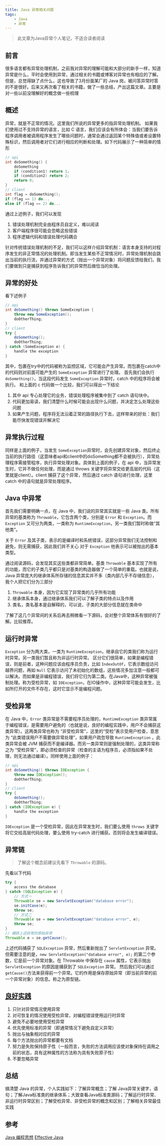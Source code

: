 ```yaml
---
title: Java 异常相关问题
tags:
    - Java
    - 异常
---
```

> 此文章为Java异常个人笔记，不适合读者阅读

<!-- more -->

## 前言
很多语言都有异常处理机制，之前我对异常的理解可能和大部分的新手一样，知道异常是什么，平时会使用到异常，通过相关的书籍或博客对异常也有相应的了解。但是，总觉得缺了点什么，这也导致了3月份面某厂的 Java 岗，被问答异常时答的不是很好。后来又再次看了相关的书籍，做了一些总结，产出这篇文章。主要是对一些以前没理解好的概念做一些梳理

## 概述
异常，就是不正常的情况。这里我们所说的异常更多的指异常处理机制。
如果我们使用过不支持异常的语言，比如 C 语言，我们应该会有所体会：当我们要告诉程序调用者被调用程序发生了哪些问题时，通常会通过返回某个特殊值或者设置特殊标识，然后调用者对它们进行相应的判断和处理。如下代码展示了一种简单的情形
```c
// api
int doSomething() {
    doSomething
    if (condition1) return 1;
    if (condition2) return 2;
    return 0;
}
// client
int flag = doSomething();
if (flag == 1) do...
else if (flag == 2) do...
```
通过上述例子，我们可以发现
1. 错误处理机制完全由程序员自定义，难以阅读
2. 客户端程序很可能会忽略这些错误
3. 程序逻辑代码和错误处理代码耦合

针对传统错误处理机制的不足，我们可以这样介绍异常机制：语言本身支持的对程序发生的非正常情况的处理机制。即当发生某些不正常情况时，异常处理机制会跳出当前的执行流，并通过异常的方式（抛出一个异常对象）将问题反馈给我们，我们要做到只是捕获到程序告诉我们的异常然后做恰当的处理。

## 异常的好处
看下述例子
```java
// api
int doSomething() throws SomeException {
    throw new SomeException();
    doOtherThing;
}
// client
try {
    doSomething();
    doOtherThing;
} catch (SomeException e) {
    handle the exception
}
```
其中，包裹在try中的代码被称为监控区域，它可能会产生异常。而包裹在catch中的代码则对前面可能产生的 `SomeException` 异常进行了处理。
首先我们会执行 `doSomething()`，当这段代码发生 `SomeException` 异常时，catch 中的程序将会被执行。
和上面的 c 代码做一个比较，我们可以得出一下结论
1. 其中 api 专心处理它的业务，错误处理程序被集中到了 catch 语句块中。
2. 代码更加易读，我们清楚什么时候可能会出现什么问题，并决定怎么处理这些问题
3. 如果产生问题，程序将无法沿着正常的路径执行下去，这样带来的好处：我们能尽快发现错误并解决它

## 异常执行过程
同样是上面的例子，当发生 `SomeException`异常时，会先创建异常对象，然后终止当前的执行路径（这意味者api和client中的doSomething都不会被执行），异常处理程序需接管程序，执行异常处理对象。具体到上面的例子，在 api 中，当异常发生时，它并不做任何处理，而是通过 throws 关键字将异常交给更高层的代码（这里就是client）。client 捕获了这个异常，然后通过 catch 语句进行处理，这里 catch 中的语句就是异常处理程序。

## Java 中异常
首先我们需要明确一点，在 Java 中，我们说的异常其实就是一些 Java 类。所有异常的基类称为 `Throwable`，它包含两个类，分别是 `Error` 和 `Exception`。而 `Exception` 又可分为两类，一类称为 `RuntimeException`，另一类我们暂时称做“其他类”。

关于 `Error` 及其子类，表示的是编译时和系统错误，这部分异常我们无法控制和避免，则无需捕获，因此我们并不关心
对于 `Exception` 他表示可以被抛出的基本类型。

通过阅读源码，会发现其实这些类都非常简单。基类 `Throwable` 基本实现了所有的功能，而它的子类几乎都只是对基类的构造器做了一个简单的重载。也就是说，Java 异常庞大的继承体系所存储的信息其实并不多（类内部几乎不存储信息），我个人把它们分为三部分
1. `Throwable` 本身，因为它实现了异常类的几乎所有功能
2. 继承体系本身，通过继承体系我们可以了解子类的特点以及作用
3. 类名，类名基本是自解释的，可以说，子类的大部分信息就在类命中

了解了这几个异常间的关系后再去稍微看一下源码，会对整个异常体系有很好的了解。比较推荐。

## 运行时异常
`Exception` 分为两大类，一类为 `RuntimeException`，继承自它的类我们称为运行时异常。另一类我们暂且称为非运行时异常。
区分它们很简单，如果是编程错误，则是前者，这种问题应该由程序员负责，比如 `IndexOutOf`，它表示数组访问越界问题，再如 `Null` 它表示访问了未初始化的数组，这些情况多加注意一般都可以解决。而如果是非编程错误，我们将它归为第二类。在Java中，这种异常被强制处理。称为受检异常，如 `IOException`，在IO操作中，这种异常可能会发生，比如所打开的文件不存在，这时它显示不是编程问题。

## 受检异常
在 Java 中，`Error` 类异常是不需要程序员处理的，`RuntimeException` 类异常属于编程错误，是需要用户避免的（也就是说，良好的编程实践中，用户不会捕获这类异常）。这两类异常也称为 “非受检异常”，这里的“受检”表示受用户检查，意思为 “此类错误用户不需要做异常处理”，如果用户疏忽导致 `RuntimeException` ，此类异常会被 JVM 捕获而不是编译器。而另一类异常则是强制处理的，这类异常称之为 “受检异常”，即必须检查的异常（检查的主语为程序员，必须指如果不处理，则无法通过编译）。同样使用上面的例子：
```java
// api
int doSomething() throws IOException {
    throw new IOException();
    doOtherThing;
}
// client
try {
    doSomething();
    doOtherThing;
} catch (IOException e) {
    handle the exception
}
```
`IOException` 是一个受检异常，因此在异常发生时，我们要么使用 `throws` 关键字将它交给高层代码处理，要么使用 try-catch 进行捕获。否则将会发生编译错误。

## 异常链
> 了解这个概念前建议先看下 `Throwable` 的源码。

先看以下代码
```java
try {
    access the database
} catch (SQLException e) {
    // 方式一
    Throwable se = new ServletException("database error");
    se.initCase(e);
    throw se;
    // 方式二
    Throwable se = new ServletException("database error", e);
    throw se;
}
// 捕获上述异常的原始异常
Throwable e = se.getCause();
```
上述代码捕获了 `SQLException` 异常，然后重新抛出了 `ServletException` 异常。但需要注意的是，`new ServletException("database error", e);` 的第二个参数，它是前一个异常对象。在 Throwable 中保存在 `cause` 属性，它表示抛出 `ServletException` 的原因是捕获到了 `SQLException` 异常。
然后我们可以通过 `getCause()`方法来获得前一个异常。它的作用是保存原始异常（即当前异常的前一个异常对象）的信息。称之为原型链。

## [良好实践][1]
1. 只针对异常情况使用异常
2. 对可恢复的情况使用受检异常，对编程错误使用运行时异常
3. 避免不必要地使用受检异常
4. 优先使用标准的异常（即通常情况下避免自定义异常）
5. 抛出与抽象相对应的异常
6. 每个方法抛出的异常都要有文档
7. 努力是失败保持原子性（一般而言，失败的方法调用应该使对象保持在调用之前的状态，具有这种属性的方法称为具有失败原子性）
8. 不要忽略异常

## 总结
搞清楚 Java 的异常，个人实践如下：了解异常概念；了解 Java异常关键字，语句；了解Java标准类的继承体系；大致查看Java标准类源码；了解运行时异常、非运行时异常区别；了解受检异常、非受检异常的概念和区别；了解相关异常最佳实践

## 参考
[Java 编程思想][1]
[Effective Java][2]

[1]: https://book.douban.com/subject/2130190/?from=0&typed=8
[2]: https://book.douban.com/subject/3360807/?from=1&typed=6
